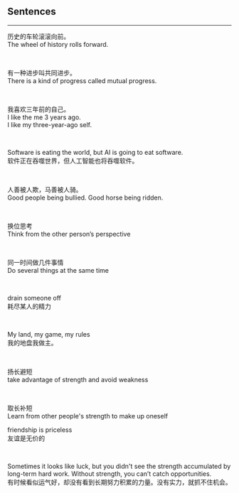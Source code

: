 ## Sentences

<hr>

历史的车轮滚滚向前。<br>
The wheel of history rolls forward.

&nbsp;

有一种进步叫共同进步。<br>
There is a kind of progress called mutual progress.

&nbsp;

我喜欢三年前的自己。<br>
I like the me 3 years ago.<br>
I like my three-year-ago self.

&nbsp;

Software is eating the world, but AI is going to eat software. <br>
软件正在吞噬世界，但人工智能也将吞噬软件。

&nbsp;

人善被人欺，马善被人骑。<br>
Good people being bullied.
Good horse being ridden.

&nbsp;

换位思考 <br>
Think from the other person’s perspective

&nbsp;

同一时间做几件事情 <br>
Do several things at the same time

&nbsp;

drain someone off <br>
耗尽某人的精力


&nbsp;

My land, my game, my rules <br>
我的地盘我做主。

&nbsp;

扬长避短 <br>
take advantage of strength and avoid weakness <br>

&nbsp;

取长补短 <br>
Learn from other people's strength to make up oneself <br>

friendship is priceless <br>
友谊是无价的 <br>


&nbsp;

Sometimes it looks like luck, but you didn't see the strength accumulated by long-term hard work. Without strength, you can’t catch opportunities.<br>
有时候看似运气好，却没有看到长期努力积累的力量。没有实力，就抓不住机会。

